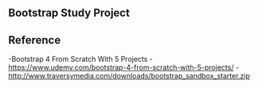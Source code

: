 ## Bootstrap Study Project 


## Reference 
  -Bootstrap 4 From Scratch With 5 Projects
    -https://www.udemy.com/bootstrap-4-from-scratch-with-5-projects/
    -http://www.traversymedia.com/downloads/bootstrap_sandbox_starter.zip
